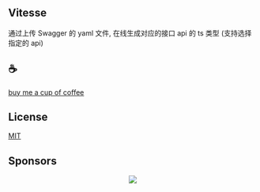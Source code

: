 ## Vitesse

通过上传 Swagger 的 yaml 文件, 在线生成对应的接口 api 的 ts 类型 (支持选择指定的 api)

## :coffee:

[buy me a cup of coffee](https://github.com/Simon-He95/sponsor)

## License

[MIT](./license)

## Sponsors

<p align="center">
  <a href="https://cdn.jsdelivr.net/gh/Simon-He95/sponsor/sponsors.svg">
    <img src="https://cdn.jsdelivr.net/gh/Simon-He95/sponsor/sponsors.png"/>
  </a>
</p>
